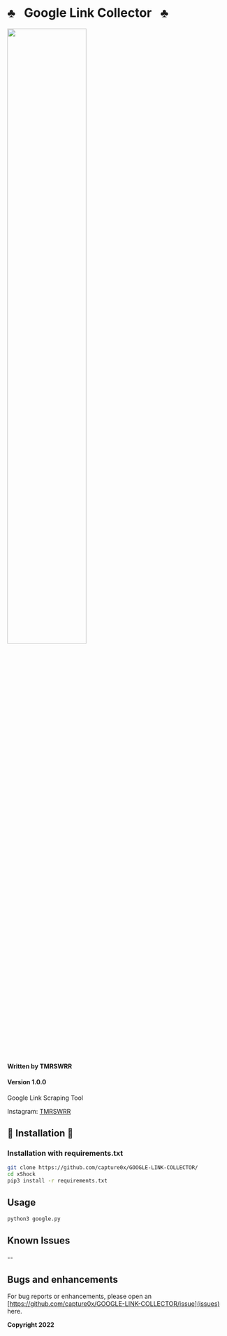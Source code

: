 # ♣️ &nbsp;  Google Link Collector &nbsp; ♣️

<img src="https://i.imgur.com/YkueKKX.png" width="60%"></img>


#### Written by TMRSWRR 
#### Version 1.0.0
 Google Link Scraping Tool 
 
 Instagram: [TMRSWRR](https://www.instagram.com/tmrswrr/)
 
 ## 📀 Installation 📀
### Installation with requirements.txt

```bash
git clone https://github.com/capture0x/GOOGLE-LINK-COLLECTOR/
cd xShock
pip3 install -r requirements.txt
```

## Usage

```bash
python3 google.py
```
## Known Issues

--

## Bugs and enhancements

For bug reports or enhancements, please open an [https://github.com/capture0x/GOOGLE-LINK-COLLECTOR/issue](issues) here.



**Copyright 2022**
